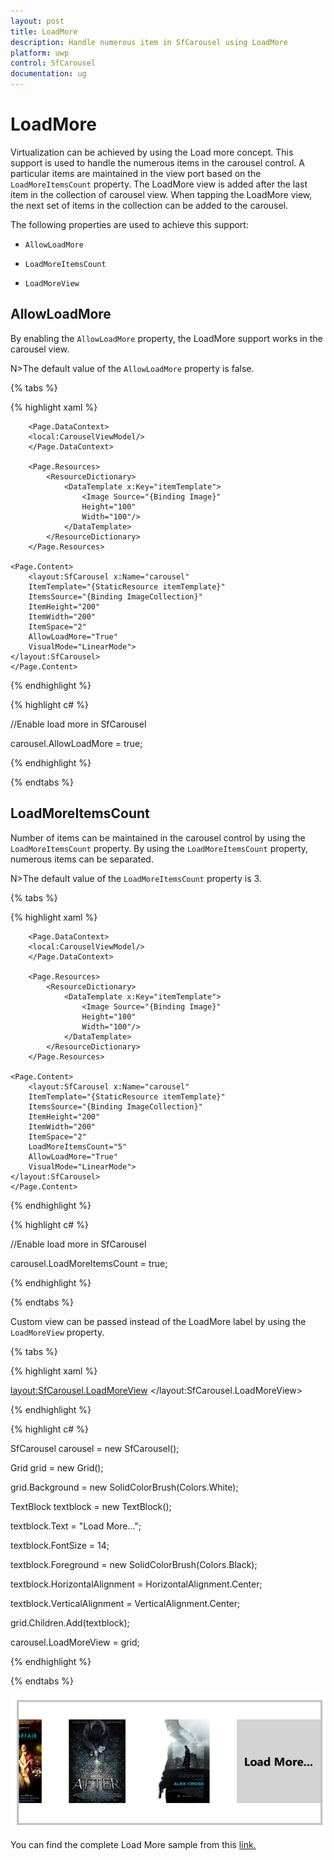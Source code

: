 ```yaml
---
layout: post
title: LoadMore 
description: Handle numerous item in SfCarousel using LoadMore
platform: uwp
control: SfCarousel
documentation: ug
---
```


# LoadMore

Virtualization can be achieved by using the Load more concept. This support is used to handle the numerous items in the carousel control. A particular items are maintained in the view port based on the `LoadMoreItemsCount` property. The LoadMore view is added after the last item in the collection of carousel view. When tapping the LoadMore view, the next set of items in the collection can be added to the carousel.

The following properties are used to achieve this support:

*	`AllowLoadMore`

*	`LoadMoreItemsCount`

*	`LoadMoreView`

## AllowLoadMore

By enabling the `AllowLoadMore` property, the LoadMore support works in the carousel view. 

N>The default value of the `AllowLoadMore` property is false.

{% tabs %}

{% highlight xaml %}

<Page
	x:Class="LoadMoreUWP.MainPage"
	xmlns="http://schemas.microsoft.com/winfx/2006/xaml/presentation"
	xmlns:x="http://schemas.microsoft.com/winfx/2006/xaml"
	xmlns:local="using:LoadMoreUWP"
	xmlns:d="http://schemas.microsoft.com/expression/blend/2008"
	xmlns:mc="http://schemas.openxmlformats.org/markup-compatibility/2006"
	xmlns:layout="using:Syncfusion.UI.Xaml.Controls.Layout"
	mc:Ignorable="d">

		<Page.DataContext>
		<local:CarouselViewModel/>
		</Page.DataContext>

		<Page.Resources>
			<ResourceDictionary>
				<DataTemplate x:Key="itemTemplate">
					<Image Source="{Binding Image}" 
					Height="100" 
					Width="100"/>
				</DataTemplate>
			</ResourceDictionary>
		</Page.Resources>

	<Page.Content>
		<layout:SfCarousel x:Name="carousel"
		ItemTemplate="{StaticResource itemTemplate}"
		ItemsSource="{Binding ImageCollection}"
		ItemHeight="200"
		ItemWidth="200"
		ItemSpace="2"
		AllowLoadMore="True"
		VisualMode="LinearMode">
	</layout:SfCarousel>
	</Page.Content>
</Page>

{% endhighlight %}

{% highlight c# %}

 //Enable load more in SfCarousel

carousel.AllowLoadMore = true;

{% endhighlight %}

{% endtabs %}

## LoadMoreItemsCount

Number of items can be maintained in the carousel control by using the `LoadMoreItemsCount` property. By using the `LoadMoreItemsCount` property, numerous items can be separated. 

N>The default value of the `LoadMoreItemsCount` property is 3.

{% tabs %}

{% highlight xaml %}

<Page
	x:Class="LoadMoreUWP.MainPage"
	xmlns="http://schemas.microsoft.com/winfx/2006/xaml/presentation"
	xmlns:x="http://schemas.microsoft.com/winfx/2006/xaml"
	xmlns:local="using:LoadMoreUWP"
	xmlns:d="http://schemas.microsoft.com/expression/blend/2008"
	xmlns:mc="http://schemas.openxmlformats.org/markup-compatibility/2006"
	xmlns:layout="using:Syncfusion.UI.Xaml.Controls.Layout"
	mc:Ignorable="d">

		<Page.DataContext>
		<local:CarouselViewModel/>
		</Page.DataContext>

		<Page.Resources>
			<ResourceDictionary>
				<DataTemplate x:Key="itemTemplate">
					<Image Source="{Binding Image}" 
					Height="100" 
					Width="100"/>
				</DataTemplate>
			</ResourceDictionary>
		</Page.Resources>

	<Page.Content>
		<layout:SfCarousel x:Name="carousel"
		ItemTemplate="{StaticResource itemTemplate}"
		ItemsSource="{Binding ImageCollection}"
		ItemHeight="200"
		ItemWidth="200"
		ItemSpace="2"
		LoadMoreItemsCount="5"
		AllowLoadMore="True"
		VisualMode="LinearMode">
	</layout:SfCarousel>
	</Page.Content>
</Page>

{% endhighlight %}

{% highlight c# %}

 //Enable load more in SfCarousel

carousel.LoadMoreItemsCount = true;

{% endhighlight %}

{% endtabs %}

Custom view can be passed instead of the LoadMore label by using the `LoadMoreView` property. 

{% tabs %}

{% highlight xaml %}

<layout:SfCarousel.LoadMoreView>
	<Grid
		Background="#FFFFFFFF">
		<TextBlock
		Text="Load More..."
		FontSize="14"
		Foreground="#FF000000"
		FontWeight="Bold"
		HorizontalAlignment="Center"
		VerticalAlignment="Center"/>
	</Grid>
</layout:SfCarousel.LoadMoreView>

{% endhighlight %}

{% highlight c# %}

SfCarousel carousel = new SfCarousel();

Grid grid = new Grid();

grid.Background = new SolidColorBrush(Colors.White);

TextBlock textblock = new TextBlock();

textblock.Text = "Load More...";

textblock.FontSize = 14;

textblock.Foreground = new SolidColorBrush(Colors.Black);

textblock.HorizontalAlignment = HorizontalAlignment.Center;

textblock.VerticalAlignment = VerticalAlignment.Center;

grid.Children.Add(textblock);

carousel.LoadMoreView = grid;

{% endhighlight %}

{% endtabs %}

![](SfCarousel-images/LoadMore.png)

You can find the complete Load More sample from this [link.](http://www.syncfusion.com/downloads/support/directtrac/general/ze/LoadMoreUWP1495601504)